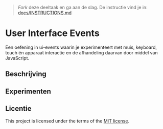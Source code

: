 > _Fork_ deze deeltaak en ga aan de slag. De instructie vind je in: [docs/INSTRUCTIONS.md](docs/INSTRUCTIONS.md)

# User Interface Events

Een oefening in ui-events waarin je experimenteert met muis, keyboard, touch én apparaat interactie en de afhandeling daarvan door middel van JavaScript.

## Beschrijving
<!-- In de Beschrijving staat hoe je project er uit ziet, hoe het werkt en wat je er mee kan. -->
<!-- Voeg een link toe naar Github Pages 🌐-->

## Experimenten
<!-- In de Experimenten beschrijf je wat je per experimnet hebt gedaan en documenteer je de code aan de hand van voorbeelden -->
<!-- Voeg een mooie poster visual toe 📸 per experiment -->

## Licentie

This project is licensed under the terms of the [MIT license](./LICENSE).
